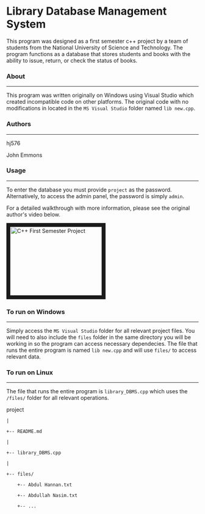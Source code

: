 # Library Database Management System

This program was designed as a first semester c++ project by a team of students from the National University of Science and Technology. The program functions as a database that stores students and books with the ability to issue, return, or check the status of books.

### About
---

This program was written originally on Windows using Visual Studio which created incompatible code on other platforms. The original code with no modifications in located in the `MS Visual Studio` folder named `lib new.cpp`. 

### Authors
---

hj576

John Emmons

### Usage
---

To enter the database you must provide `project` as the password. Alternatively, to access the admin panel, the password is simply `admin`.

For a detailed walkthrough with more information, please see the original author's video below. 

<a href="http://www.youtube.com/watch?feature=player_embedded&v=qAFLALyvLSs" target="_blank"><img src="http://img.youtube.com/vi/qAFLALyvLSs/0.jpg" 
alt="C++ First Semester Project" width="240" height="180" border="10" /></a>

### To run on Windows
---

Simply access the `MS Visual Studio` folder for all relevant project files. You will need to also include the `files` folder in the same directory you will be working in so the program can access necessary dependecies. The file that runs the entire program is named `lib new.cpp` and will use `files/` to access relevant data.

### To run on Linux
---

The file that runs the entire program is `library_DBMS.cpp` which uses the `/files/` folder for all relevant operations.

  project
  
    |
    
    +-- README.md
    
    |
    
    +-- library_DBMS.cpp
    
    |
    
    +-- files/
    
	    +-- Abdul Hannan.txt
	    
	    +-- Abdullah Nasim.txt
	    
	    +-- ...
